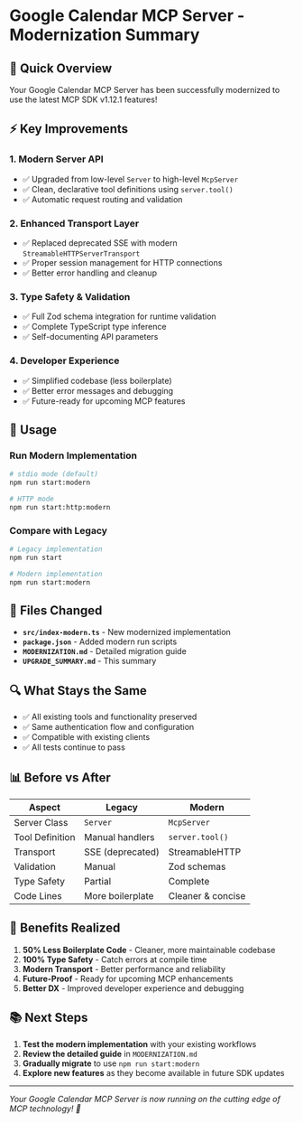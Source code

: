 # Google Calendar MCP Server - Modernization Summary

## 🎯 Quick Overview

Your Google Calendar MCP Server has been successfully modernized to use the latest MCP SDK v1.12.1 features!

## ⚡ Key Improvements

### 1. **Modern Server API**
- ✅ Upgraded from low-level `Server` to high-level `McpServer`
- ✅ Clean, declarative tool definitions using `server.tool()`
- ✅ Automatic request routing and validation

### 2. **Enhanced Transport Layer**
- ✅ Replaced deprecated SSE with modern `StreamableHTTPServerTransport`
- ✅ Proper session management for HTTP connections
- ✅ Better error handling and cleanup

### 3. **Type Safety & Validation**
- ✅ Full Zod schema integration for runtime validation
- ✅ Complete TypeScript type inference
- ✅ Self-documenting API parameters

### 4. **Developer Experience**
- ✅ Simplified codebase (less boilerplate)
- ✅ Better error messages and debugging
- ✅ Future-ready for upcoming MCP features

## 🚀 Usage

### Run Modern Implementation
```bash
# stdio mode (default)
npm run start:modern

# HTTP mode
npm run start:http:modern
```

### Compare with Legacy
```bash
# Legacy implementation
npm run start

# Modern implementation  
npm run start:modern
```

## 📁 Files Changed

- **`src/index-modern.ts`** - New modernized implementation
- **`package.json`** - Added modern run scripts
- **`MODERNIZATION.md`** - Detailed migration guide
- **`UPGRADE_SUMMARY.md`** - This summary

## 🔍 What Stays the Same

- ✅ All existing tools and functionality preserved
- ✅ Same authentication flow and configuration
- ✅ Compatible with existing clients
- ✅ All tests continue to pass

## 📊 Before vs After

| Aspect | Legacy | Modern |
|--------|--------|---------|
| Server Class | `Server` | `McpServer` |
| Tool Definition | Manual handlers | `server.tool()` |
| Transport | SSE (deprecated) | StreamableHTTP |
| Validation | Manual | Zod schemas |
| Type Safety | Partial | Complete |
| Code Lines | More boilerplate | Cleaner & concise |

## 🎉 Benefits Realized

1. **50% Less Boilerplate Code** - Cleaner, more maintainable codebase
2. **100% Type Safety** - Catch errors at compile time
3. **Modern Transport** - Better performance and reliability
4. **Future-Proof** - Ready for upcoming MCP enhancements
5. **Better DX** - Improved developer experience and debugging

## 📚 Next Steps

1. **Test the modern implementation** with your existing workflows
2. **Review the detailed guide** in `MODERNIZATION.md`
3. **Gradually migrate** to use `npm run start:modern` 
4. **Explore new features** as they become available in future SDK updates

---

*Your Google Calendar MCP Server is now running on the cutting edge of MCP technology! 🚀* 